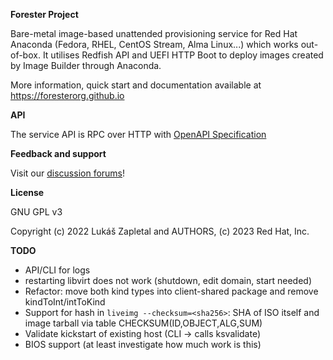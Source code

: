 **Forester Project**

Bare-metal image-based unattended provisioning service for Red Hat Anaconda
(Fedora, RHEL, CentOS Stream, Alma Linux...) which works out-of-box. It
utilises Redfish API and UEFI HTTP Boot to deploy images created by Image
Builder through Anaconda.

More information, quick start and documentation available at
https://foresterorg.github.io

**API**

The service API is RPC over HTTP with [OpenAPI Specification](https://redocly.github.io/redoc/?url=https://raw.githubusercontent.com/foresterorg/forester/main/openapi.gen.yaml)

**Feedback and support**

Visit our [discussion forums](https://github.com/foresterorg/forester/discussions)!

**License**

GNU GPL v3

Copyright (c) 2022 Lukáš Zapletal and AUTHORS, (c) 2023 Red Hat, Inc.

**TODO**

* API/CLI for logs
* restarting libvirt does not work (shutdown, edit domain, start needed)
* Refactor: move both kind types into client-shared package and remove kindToInt/intToKind
* Support for hash in `liveimg --checksum=<sha256>`: SHA of ISO itself and image tarball via table CHECKSUM(ID,OBJECT,ALG,SUM)
* Validate kickstart of existing host (CLI -> calls ksvalidate)
* BIOS support (at least investigate how much work is this)
